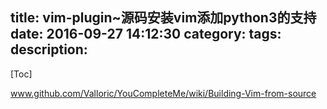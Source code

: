 title: vim-plugin~源码安装vim添加python3的支持
date: 2016-09-27 14:12:30
category:
tags:
description:
----
[Toc]



www.github.com/Valloric/YouCompleteMe/wiki/Building-Vim-from-source
